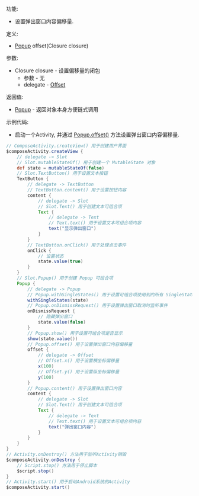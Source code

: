 功能:

+ 设置弹出窗口内容偏移量.

定义:

+ [Popup](/API/UI/Compose/Widget/Popup/README.md) offset(Closure closure)

参数:

+ Closure closure - 设置偏移量的闭包
    + 参数 - 无
    + delegate - [Offset](/API/UI/Compose/Graphics/Offset/README.md)

返回值:

+ [Popup](/API/UI/Compose/Widget/Popup/README.md) - 返回对象本身方便链式调用

示例代码:

+ 启动一个Activity, 并通过 [Popup.offset()](/API/UI/Compose/Widget/Popup/README.md?id=offset) 方法设置弹出窗口内容偏移量.

```groovy
// ComposeActivity.createView() 用于创建用户界面
$composeActivity.createView {
    // delegate -> Slot
    // Slot.mutableStateOf() 用于创建一个 MutableState 对象
    def state = mutableStateOf(false)
    // Slot.TextButton() 用于设置文本按钮
    TextButton {
        // delegate -> TextButton
        // TextButton.content() 用于设置按钮内容
        content {
            // delegate -> Slot
            // Slot.Text() 用于创建文本可组合项
            Text {
                // delegate -> Text
                // Text.text() 用于设置文本可组合项内容
                text("显示弹出窗口")
            }
        }
        // TextButton.onClick() 用于处理点击事件
        onClick {
            // 设置状态
            state.value(true)
        }
    }
    // Slot.Popup() 用于创建 Popup 可组合项
    Popup {
        // delegate -> Popup
        // Popup.withSingleStates() 用于设置可组合项使用到的所有 SingleState
        withSingleStates(state)
        // Popup.onDismissRequest() 用于设置弹出窗口取消时监听事件
        onDismissRequest {
            // 隐藏弹出窗口
            state.value(false)
        }
        // Popup.show() 用于设置可组合项是否显示
        show(state.value())
        // Popup.offset() 用于设置弹出窗口内容偏移量
        offset {
            // delegate -> Offset
            // Offset.x() 用于设置横坐标偏移量
            x(100)
            // Offset.y() 用于设置纵坐标偏移量
            y(100)
        }
        // Popup.content() 用于设置弹出窗口内容
        content {
            // delegate -> Slot
            // Slot.Text() 用于创建文本可组合项
            Text {
                // delegate -> Text
                // Text.text() 用于设置文本可组合项内容
                text("弹出窗口内容")
            }
        }
    }
}
// Activity.onDestroy() 方法用于监听Activity销毁
$composeActivity.onDestroy {
    // Script.stop() 方法用于停止脚本
    $script.stop()
}
// Activity.start() 用于启动Android系统的Activity
$composeActivity.start()
```